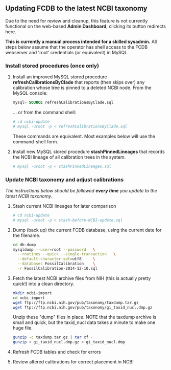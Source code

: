 ## Updating FCDB to the latest NCBI taxonomy

Due to the need for review and cleanup, this feature is not currently functional
on the web-based **Admin Dashboard**; clicking its button redirects here.

**This is currently a manual process intended for a skilled sysadmin.**
All steps below assume that the operator has shell access to the FCDB webserver
and 'root' credentials (or equivalent) in MySQL.


### Install stored procedures (once only)

1. Install an improved MySQL stored procedure **refreshCalibrationsByClade** that
   reports (then skips over) any calibration whose tree is pinned to a deleted
   NCBI node. From the MySQL console:
   ```sql
   mysql> SOURCE refreshCalibrationsByClade.sql
   ```
   ... or from the command shell:
   ```sh
   # cd ncbi-update
   # mysql -uroot -p < refreshCalibrationsByClade.sql
   ```
   These commands are equivalent. Most examples below will use the command-shell
   form.
   
2. Install new MySQL stored procedure **stashPinnedLineages** that records the
   NCBI lineage of all calibration trees in the system.
   ```sh
   # mysql -uroot -p < stashPinnedLineages.sql
   ```

### Update NCBI taxonomy and adjust calibrations

_The instructions below should be followed **every time** you update to the latest NCBI taxonomy._

1. Stash current NCBI lineages for later comparison
   ```sh
   # cd ncbi-update
   # mysql -uroot -p < stash-before-NCBI-update.sql
   ```

2. Dump (back up) the current FCDB database, using the current date for the
   filename.
   ```sh
   cd db-dump
   mysqldump --user=root --password   \
     --routines --quick --single-transaction   \
     --default-character-set=utf8     \
     --databases FossilCalibration    \
     -r FossilCalibration-2014-12-10.sql
   ```

3. Fetch the latest NCBI archive files from NIH (this is actually pretty
   quick!) into a clean directory.
   ```sh
   mkdir ncbi-import
   cd ncbi-import
   wget ftp://ftp.ncbi.nih.gov/pub/taxonomy/taxdump.tar.gz
   wget ftp://ftp.ncbi.nih.gov/pub/taxonomy/gi_taxid_nucl.dmp.gz
   ```
   Unzip these "dump" files in place. NOTE that the taxdump archive is small
   and quick, but the taxid_nucl data takes a minute to make one huge file.
   ```sh
   gunzip -c taxdump.tar.gz | tar xf - 
   gunzip < gi_taxid_nucl.dmp.gz > gi_taxid_nucl.dmp 
   ```

4. Refresh FCDB tables and check for errors


5. Review altered calibrations for correct placement in NCBI

